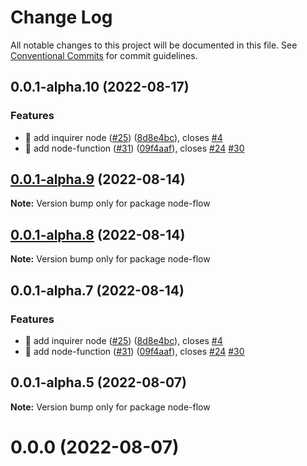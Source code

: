 # Change Log

All notable changes to this project will be documented in this file.
See [Conventional Commits](https://conventionalcommits.org) for commit guidelines.

## 0.0.1-alpha.10 (2022-08-17)


### Features

* 🎸 add inquirer node ([#25](https://github.com/WayneGongCN/node-flow/issues/25)) ([8d8e4bc](https://github.com/WayneGongCN/node-flow/commit/8d8e4bc89a05bcda3abcf23b5c4ee573c000da4d)), closes [#4](https://github.com/WayneGongCN/node-flow/issues/4)
* 🎸 add node-function ([#31](https://github.com/WayneGongCN/node-flow/issues/31)) ([09f4aaf](https://github.com/WayneGongCN/node-flow/commit/09f4aaf88c518563234fa7dcadc738d97b43cec8)), closes [#24](https://github.com/WayneGongCN/node-flow/issues/24) [#30](https://github.com/WayneGongCN/node-flow/issues/30)





## [0.0.1-alpha.9](https://github.com/WayneGongCN/node-flow/compare/v0.0.1-alpha.8...v0.0.1-alpha.9) (2022-08-14)

**Note:** Version bump only for package node-flow





## [0.0.1-alpha.8](https://github.com/WayneGongCN/node-flow/compare/v0.0.1-alpha.7...v0.0.1-alpha.8) (2022-08-14)

**Note:** Version bump only for package node-flow





## 0.0.1-alpha.7 (2022-08-14)


### Features

* 🎸 add inquirer node ([#25](https://github.com/WayneGongCN/node-flow/issues/25)) ([8d8e4bc](https://github.com/WayneGongCN/node-flow/commit/8d8e4bc89a05bcda3abcf23b5c4ee573c000da4d)), closes [#4](https://github.com/WayneGongCN/node-flow/issues/4)
* 🎸 add node-function ([#31](https://github.com/WayneGongCN/node-flow/issues/31)) ([09f4aaf](https://github.com/WayneGongCN/node-flow/commit/09f4aaf88c518563234fa7dcadc738d97b43cec8)), closes [#24](https://github.com/WayneGongCN/node-flow/issues/24) [#30](https://github.com/WayneGongCN/node-flow/issues/30)





## 0.0.1-alpha.5 (2022-08-07)

**Note:** Version bump only for package node-flow





# 0.0.0 (2022-08-07)
